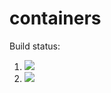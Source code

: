 # containers

Build status:

1. [![](https://github.com/snarayan23/container_oop/tree/bst/workflows/tests-BinaryTree/badge.svg)](https://github.com/snarayan23/container_oop/tree/bst/actions?query=workflow%3Atests-BinaryTree)
1. [![](https://github.com/snarayan23/container_oop/tree/bst/workflows/tests-BST/badge.svg)](https://github.com/snarayan23/container_oop/tree/bst/actions?query=workflow%3Atests-BST)
